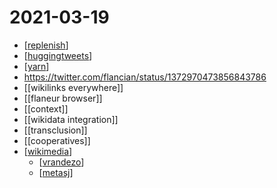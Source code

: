 # 2021-03-19

- [[replenish]]
- [[huggingtweets]]
- [[yarn]]
- https://twitter.com/flancian/status/1372970473856843786
- [[wikilinks everywhere]]
- [[flaneur browser]]
- [[context]]
- [[wikidata integration]]
- [[transclusion]]
- [[cooperatives]]
- [[wikimedia]]
  - [[vrandezo]]
  - [[metasj]]

[//begin]: # "Autogenerated link references for markdown compatibility"
[replenish]: ../replenish "replenish"
[huggingtweets]: ../huggingtweets "huggingtweets"
[yarn]: ../yarn "yarn"
[wikimedia]: ../wikimedia "Wikimedia"
[vrandezo]: ../vrandezo "Vrandezo"
[metasj]: ../metasj "Metasj"
[//end]: # "Autogenerated link references"